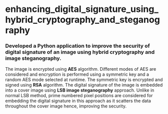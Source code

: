 # enhancing_digital_signature_using_hybrid_cryptography_and_steganography

### Developed a Python application to improve the security of digital signature of an image using hybrid cryptography and image steganography. 

The image is encrypted using **AES** algorithm. Different modes of AES are considered and encryption is performed using a symmetric key and a random AES mode selected at runtime. The symmetric key is encrypted and signed using **RSA** algorithm. The digital signature of the image is embedded into a cover image using **LSB image steganography** approach. Unlike in normal LSB method, prime numbered pixel positions are considered for embedding the digital signature in this approach as it scatters the data throughout the cover image hence, improving the security.
